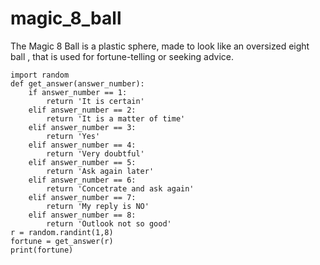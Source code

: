 # magic_8_ball
The Magic 8 Ball is a plastic sphere, made to look like an oversized eight ball , that is used for fortune-telling or seeking advice.


    import random
    def get_answer(answer_number):
        if answer_number == 1:
            return 'It is certain'
        elif answer_number == 2:
            return 'It is a matter of time'
        elif answer_number == 3:
            return 'Yes'
        elif answer_number == 4:
            return 'Very doubtful'
        elif answer_number == 5:
            return 'Ask again later'
        elif answer_number == 6:
            return 'Concetrate and ask again'
        elif answer_number == 7:
            return 'My reply is NO'
        elif answer_number == 8:
            return 'Outlook not so good'
    r = random.randint(1,8)
    fortune = get_answer(r)
    print(fortune)


